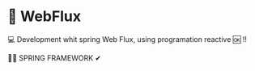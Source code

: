 
# 💾 WebFlux

💻 Development whit spring Web Flux, using programation reactive 🆗 !!

🍃🍃 SPRING FRAMEWORK  ✔
